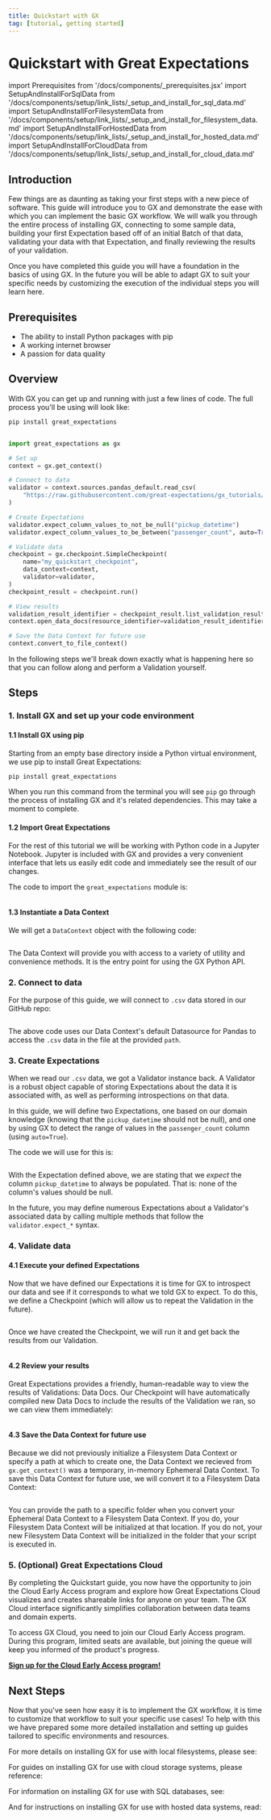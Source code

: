 ```yaml
---
title: Quickstart with GX
tag: [tutorial, getting started]
---
```

# Quickstart with Great Expectations

import Prerequisites from '/docs/components/_prerequisites.jsx'
import SetupAndInstallForSqlData from '/docs/components/setup/link_lists/_setup_and_install_for_sql_data.md'
import SetupAndInstallForFilesystemData from '/docs/components/setup/link_lists/_setup_and_install_for_filesystem_data.md'
import SetupAndInstallForHostedData from '/docs/components/setup/link_lists/_setup_and_install_for_hosted_data.md'
import SetupAndInstallForCloudData from '/docs/components/setup/link_lists/_setup_and_install_for_cloud_data.md'

## Introduction

Few things are as daunting as taking your first steps with a new piece of software.  This guide will introduce you to GX and demonstrate the ease with which you can implement the basic GX workflow. We will walk you through the entire process of installing GX, connecting to some sample data, building your first Expectation based off of an initial Batch of that data, validating your data with that Expectation, and finally reviewing the results of your validation.

Once you have completed this guide you will have a foundation in the basics of using GX.  In the future you will be able to adapt GX to suit your specific needs by customizing the execution of the individual steps you will learn here.

## Prerequisites

<Prerequisites requirePython = {true} requireInstallation = {false} requireDataContext = {false} requireSourceData = {null} requireDatasource = {false} requireExpectationSuite = {false}>

- The ability to install Python packages with pip
- A working internet browser
- A passion for data quality

</Prerequisites> 

## Overview

With GX you can get up and running with just a few lines of code.  The full process you'll be using will look like:

```bash title="Terminal input"
pip install great_expectations
```

```python name="tutorials/quickstart/quickstart.py all"
```

```python title="Python code"
import great_expectations as gx

# Set up
context = gx.get_context()

# Connect to data
validator = context.sources.pandas_default.read_csv(
    "https://raw.githubusercontent.com/great-expectations/gx_tutorials/main/data/yellow_tripdata_sample_2019-01.csv"
)

# Create Expectations
validator.expect_column_values_to_not_be_null("pickup_datetime")
validator.expect_column_values_to_be_between("passenger_count", auto=True)

# Validate data
checkpoint = gx.checkpoint.SimpleCheckpoint( 
    name="my_quickstart_checkpoint",
    data_context=context,
    validator=validator,
)
checkpoint_result = checkpoint.run()

# View results
validation_result_identifier = checkpoint_result.list_validation_result_identifiers()[0]
context.open_data_docs(resource_identifier=validation_result_identifier)

# Save the Data Context for future use
context.convert_to_file_context()
```

In the following steps we'll break down exactly what is happening here so that you can follow along and perform a Validation yourself.


## Steps

### 1. Install GX and set up your code environment

#### 1.1 Install GX using pip

Starting from an empty base directory inside a Python virtual environment, we use pip to install Great Expectations:

```bash title="Terminal input"
pip install great_expectations
```

When you run this command from the terminal you will see `pip` go through the process of installing GX and it's related dependencies.  This may take a moment to complete.

#### 1.2 Import Great Expectations

For the rest of this tutorial we will be working with Python code in a Jupyter Notebook. Jupyter is included with GX and provides a very convenient interface that lets us easily edit code and immediately see the result of our changes.

The code to import the `great_expectations` module is:

```python name="tutorials/quickstart/quickstart.py import_gx"
```


#### 1.3 Instantiate a Data Context

We will get a `DataContext` object with the following code:

```python name="tutorials/quickstart/quickstart.py get_context"
```

The Data Context will provide you with access to a variety of utility and convenience methods.  It is the entry point for using the GX Python API.

### 2. Connect to data

For the purpose of this guide, we will connect to `.csv` data stored in our GitHub repo:


```python name="tutorials/quickstart/quickstart.py connect_to_data"
```

The above code uses our Data Context's default Datasource for Pandas to access the `.csv` data in the file at the provided `path`.

### 3. Create Expectations

When we read our `.csv` data, we got a Validator instance back.  A Validator is a robust object capable of storing Expectations about the data it is associated with, as well as performing introspections on that data.  

In this guide, we will define two Expectations, one based on our domain knowledge (knowing that the `pickup_datetime` should not be null), and one by using GX to detect the range of values in the `passenger_count` column (using `auto=True`).

The code we will use for this is:

```python name="tutorials/quickstart/quickstart.py create_expectation"
```

With the Expectation defined above, we are stating that we _expect_ the column `pickup_datetime` to always be populated.  That is: none of the column's values should be null.

In the future, you may define numerous Expectations about a Validator's associated data by calling multiple methods that follow the `validator.expect_*` syntax.


### 4. Validate data

#### 4.1 Execute your defined Expectations

Now that we have defined our Expectations it is time for GX to introspect our data and see if it corresponds to what we told GX to expect.  To do this, we define a Checkpoint (which will allow us to repeat the Validation in the future).

```python name="tutorials/quickstart/quickstart.py create_checkpoint"
```
Once we have created the Checkpoint, we will run it and get back the results from our Validation.

```python name="tutorials/quickstart/quickstart.py run_checkpoint"
```

#### 4.2 Review your results

Great Expectations provides a friendly, human-readable way to view the results of Validations: Data Docs.  Our Checkpoint will have automatically compiled new Data Docs to include the results of the Validation we ran, so we can view them immediately:

```python name="tutorials/quickstart/quickstart.py view_results"
```

#### 4.3 Save the Data Context for future use
Because we did not previously initialize a Filesystem Data Context or specify a path at which to create one, the Data Context we recieved from `gx.get_context()` was a temporary, in-memory Ephemeral Data Context.  To save this Data Context for future use, we will convert it to a Filesystem Data Context:

```python name="tutorials/quickstart/quickstart.py save_context"
```

You can provide the path to a specific folder when you convert your Ephemeral Data Context to a Filesystem Data Context.  If you do, your Filesystem Data Context will be initialized at that location.  If you do not, your new Filesystem Data Context will be initialized in the folder that your script is executed in.

### 5. (Optional) Great Expectations Cloud

By completing the Quickstart guide, you now have the opportunity to join the Cloud Early Access program and explore how Great Expectations Cloud visualizes and creates shareable links for anyone on your team. The GX Cloud interface significantly simplifies collaboration between data teams and domain experts.

To access GX Cloud, you need to join our Cloud Early Access program. During this program, limited seats are available, but joining the queue will keep you informed of the product's progress.

**[Sign up for the Cloud Early Access program!](https://greatexpectations.io/cloud)**

## Next Steps 

Now that you've seen how easy it is to implement the GX workflow, it is time to customize that workflow to suit your specific use cases! To help with this we have prepared some more detailed installation and setting up guides tailored to specific environments and resources.

For more details on installing GX for use with local filesystems, please see:

<SetupAndInstallForFilesystemData />

For guides on installing GX for use with cloud storage systems, please reference:

<SetupAndInstallForCloudData />

For information on installing GX for use with SQL databases, see:

<SetupAndInstallForSqlData />

And for instructions on installing GX for use with hosted data systems, read:

<SetupAndInstallForHostedData />
